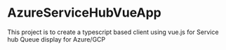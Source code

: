 # AzureServiceHubVueApp
This project is to create a typescript based client using vue.js for Service hub Queue display for Azure/GCP
